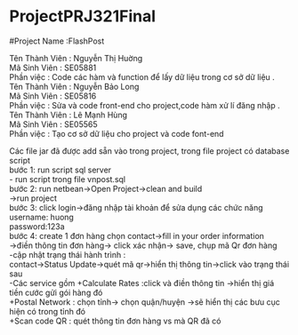 # ProjectPRJ321Final 
#Project Name :FlashPost

Tên Thành Viên : Nguyễn Thị Huờng <br />
Mã Sinh Viên :	SE05881<br />
Phần việc : Code các hàm và function để lấy dữ liệu trong cơ sở dữ liệu . <br />
Tên Thành Viên : Nguyễn Bảo Long <br />
Mã Sinh Viên : 	SE05816<br />
Phần việc : Sửa và code front-end cho project,code hàm xử lí đăng nhập  .<br />
Tên Thành Viên : Lê Mạnh Hùng <br />
Mã Sinh Viên : SE05565 <br />
Phần việc : Tạo cơ sở dữ liệu cho project và code font-end <br />


Các file jar đã được add sẵn vào trong project, trong file project có database script  <br />
bước 1: run script sql server <br />
	- run script trong file vnpost.sql<br />
bước 2: run netbean->Open Project->clean and build<br />
	->run project<br />
bước 3: click login->đăng nhập tài khoản để sửa dụng các chức năng<br />
	username: huong<br />
	password:123a<br />
bước 4: create 1 đơn hàng chọn contact->fill in your order information<br />
	->điền thông tin đơn hàng-> click xác nhận-> save, chụp mã Qr đơn hàng <br />
        -cập nhật trạng thái hành trình :<br />
           contact->Status Update->quét mã qr->hiển thị thông tin->click vào trạng thái sau <br />
        -Các service gồm +Calculate Rates :click và điền thông tin ->hiển thị giá tiền cước gửi gói hàng đó<br />
			 +Postal Network : chọn tỉnh-> chọn quận/huyện ->sẽ hiển thị các bưu cục hiện có trong tỉnh đó<br />
 			 +Scan code QR : quét thông tin đơn hàng vs mà QR đã có <br />
